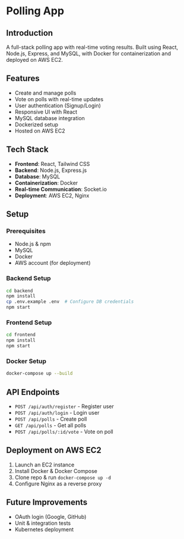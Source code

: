 # Polling App

## Introduction
A full-stack polling app with real-time voting results. Built using React, Node.js, Express, and MySQL, with Docker for containerization and deployed on AWS EC2.

## Features
- Create and manage polls
- Vote on polls with real-time updates
- User authentication (Signup/Login)
- Responsive UI with React
- MySQL database integration
- Dockerized setup
- Hosted on AWS EC2

## Tech Stack
- **Frontend**: React, Tailwind CSS
- **Backend**: Node.js, Express.js
- **Database**: MySQL
- **Containerization**: Docker
- **Real-time Communication**: Socket.io
- **Deployment**: AWS EC2, Nginx

## Setup
### Prerequisites
- Node.js & npm
- MySQL
- Docker
- AWS account (for deployment)

### Backend Setup
```sh
cd backend
npm install
cp .env.example .env  # Configure DB credentials
npm start
```

### Frontend Setup
```sh
cd frontend
npm install
npm start
```

### Docker Setup
```sh
docker-compose up --build
```

## API Endpoints
- `POST /api/auth/register` - Register user
- `POST /api/auth/login` - Login user
- `POST /api/polls` - Create poll
- `GET /api/polls` - Get all polls
- `POST /api/polls/:id/vote` - Vote on poll

## Deployment on AWS EC2
1. Launch an EC2 instance
2. Install Docker & Docker Compose
3. Clone repo & run `docker-compose up -d`
4. Configure Nginx as a reverse proxy

## Future Improvements
- OAuth login (Google, GitHub)
- Unit & integration tests
- Kubernetes deployment


